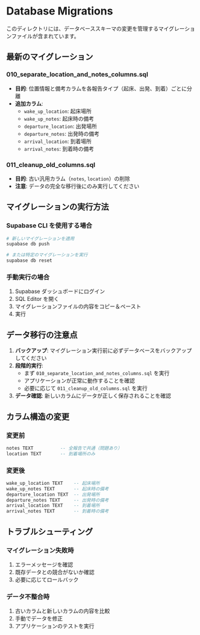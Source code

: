 # Database Migrations

このディレクトリには、データベーススキーマの変更を管理するマイグレーションファイルが含まれています。

## 最新のマイグレーション

### 010_separate_location_and_notes_columns.sql

- **目的**: 位置情報と備考カラムを各報告タイプ（起床、出発、到着）ごとに分離
- **追加カラム**:
  - `wake_up_location`: 起床場所
  - `wake_up_notes`: 起床時の備考
  - `departure_location`: 出発場所
  - `departure_notes`: 出発時の備考
  - `arrival_location`: 到着場所
  - `arrival_notes`: 到着時の備考

### 011_cleanup_old_columns.sql

- **目的**: 古い汎用カラム（`notes`, `location`）の削除
- **注意**: データの完全な移行後にのみ実行してください

## マイグレーションの実行方法

### Supabase CLI を使用する場合

```bash
# 新しいマイグレーションを適用
supabase db push

# または特定のマイグレーションを実行
supabase db reset
```

### 手動実行の場合

1. Supabase ダッシュボードにログイン
2. SQL Editor を開く
3. マイグレーションファイルの内容をコピー＆ペースト
4. 実行

## データ移行の注意点

1. **バックアップ**: マイグレーション実行前に必ずデータベースをバックアップしてください
2. **段階的実行**:
   - まず `010_separate_location_and_notes_columns.sql` を実行
   - アプリケーションが正常に動作することを確認
   - 必要に応じて `011_cleanup_old_columns.sql` を実行
3. **データ確認**: 新しいカラムにデータが正しく保存されることを確認

## カラム構造の変更

### 変更前

```sql
notes TEXT          -- 全報告で共通（問題あり）
location TEXT       -- 到着場所のみ
```

### 変更後

```sql
wake_up_location TEXT    -- 起床場所
wake_up_notes TEXT       -- 起床時の備考
departure_location TEXT  -- 出発場所
departure_notes TEXT     -- 出発時の備考
arrival_location TEXT    -- 到着場所
arrival_notes TEXT       -- 到着時の備考
```

## トラブルシューティング

### マイグレーション失敗時

1. エラーメッセージを確認
2. 既存データとの競合がないか確認
3. 必要に応じてロールバック

### データ不整合時

1. 古いカラムと新しいカラムの内容を比較
2. 手動でデータを修正
3. アプリケーションのテストを実行
